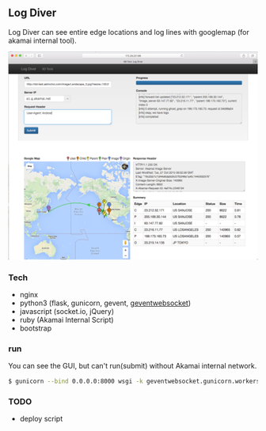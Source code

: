 ## Log Diver 
Log Diver can see entire edge locations and log lines with googlemap (for akamai internal tool).

![alt text][sample-image]

### Tech  
* nginx
* python3 (flask, gunicorn, gevent, [geventwebsocket])
* javascript (socket.io, jQuery)
* ruby (Akamai Internal Script) 
* bootstrap
 
### run
You can see the GUI, but can't run(submit) without Akamai internal network.
```sh
$ gunicorn --bind 0.0.0.0:8000 wsgi -k geventwebsocket.gunicorn.workers.GeventWebSocketWorker -w 1 --daemon
```

### TODO
* deploy script

[geventwebsocket]: https://bitbucket.org/noppo/gevent-websocket
[sample-image]: https://raw.githubusercontent.com/AstinCHOI/akamai-log_diver/master/sample_image.png
